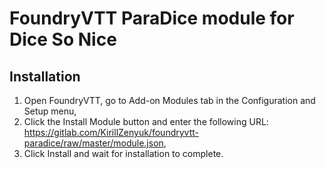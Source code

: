 # FoundryVTT ParaDice module for Dice So Nice

## Installation

1. Open FoundryVTT, go to Add-on Modules tab in the Configuration and Setup menu,
2. Click the Install Module button and enter the following URL: https://gitlab.com/KirillZenyuk/foundryvtt-paradice/raw/master/module.json,
3. Click Install and wait for installation to complete.
